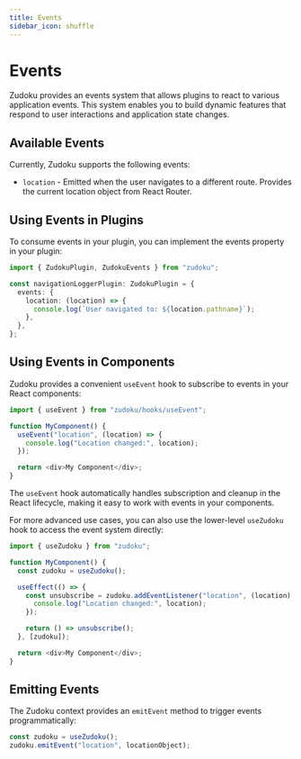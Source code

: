 ```yaml
---
title: Events
sidebar_icon: shuffle
---
```


# Events

Zudoku provides an events system that allows plugins to react to various application events. This system enables you to build dynamic features that respond to user interactions and application state changes.

## Available Events

Currently, Zudoku supports the following events:

- `location` - Emitted when the user navigates to a different route. Provides the current location object from React Router.

## Using Events in Plugins

To consume events in your plugin, you can implement the events property in your plugin:

```typescript
import { ZudokuPlugin, ZudokuEvents } from "zudoku";

const navigationLoggerPlugin: ZudokuPlugin = {
  events: {
    location: (location) => {
      console.log(`User navigated to: ${location.pathname}`);
    },
  },
};
```

## Using Events in Components

Zudoku provides a convenient `useEvent` hook to subscribe to events in your React components:

```typescript
import { useEvent } from "zudoku/hooks/useEvent";

function MyComponent() {
  useEvent("location", (location) => {
    console.log("Location changed:", location);
  });

  return <div>My Component</div>;
}
```

The `useEvent` hook automatically handles subscription and cleanup in the React lifecycle, making it easy to work with events in your components.

For more advanced use cases, you can also use the lower-level `useZudoku` hook to access the event system directly:

```typescript
import { useZudoku } from "zudoku";

function MyComponent() {
  const zudoku = useZudoku();

  useEffect(() => {
    const unsubscribe = zudoku.addEventListener("location", (location) => {
      console.log("Location changed:", location);
    });

    return () => unsubscribe();
  }, [zudoku]);

  return <div>My Component</div>;
}
```

## Emitting Events

The Zudoku context provides an `emitEvent` method to trigger events programmatically:

```typescript
const zudoku = useZudoku();
zudoku.emitEvent("location", locationObject);
```
